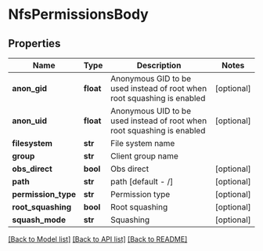 # NfsPermissionsBody

## Properties
Name | Type | Description | Notes
------------ | ------------- | ------------- | -------------
**anon_gid** | **float** | Anonymous GID to be used instead of root when root squashing is enabled | [optional] 
**anon_uid** | **float** | Anonymous UID to be used instead of root when root squashing is enabled | [optional] 
**filesystem** | **str** | File system name | 
**group** | **str** | Client group name | 
**obs_direct** | **bool** | Obs direct | [optional] 
**path** | **str** | path [default -  /] | [optional] 
**permission_type** | **str** | Permission type | [optional] 
**root_squashing** | **bool** | Root squashing | [optional] 
**squash_mode** | **str** | Squashing | [optional] 

[[Back to Model list]](../README.md#documentation-for-models) [[Back to API list]](../README.md#documentation-for-api-endpoints) [[Back to README]](../README.md)

